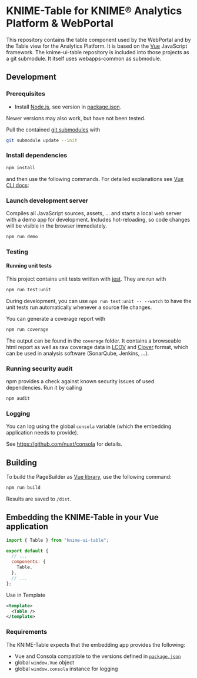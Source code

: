 # KNIME-Table for KNIME® Analytics Platform & WebPortal

This repository contains the table component used by the WebPortal and by the Table view for the Analytics Platform. It is based on the [Vue] JavaScript framework.
The knime-ui-table repository is included into those projects as a git submodule.
It itself uses webapps-common as submodule.

## Development

### Prerequisites

* Install [Node.js][node], see version in [package.json](package.json).

Newer versions may also work, but have not been tested.

Pull the contained [git submodules](https://stackoverflow.com/a/4438292/5134084) with

```sh
git submodule update --init
```

### Install dependencies

```sh
npm install
```

and then use the following commands. For detailed explanations see [Vue CLI docs]:

### Launch development server

Compiles all JavaScript sources, assets, … and starts a local web server with a demo app for development.
Includes hot-reloading, so code changes will be visible in the browser immediately.

```sh
npm run demo
```

### Testing

#### Running unit tests

This project contains unit tests written with [jest].
They are run with

```sh
npm run test:unit
```

During development, you can use `npm run test:unit -- --watch` to have the unit tests run automatically whenever a
source file changes.

You can generate a coverage report with

```sh
npm run coverage
```

The output can be found in the `coverage` folder. It contains a browseable html report as well as raw coverage data in
[LCOV] and [Clover] format, which can be used in analysis software (SonarQube, Jenkins, …).

### Running security audit

npm provides a check against known security issues of used dependencies. Run it by calling

```sh
npm audit
```

### Logging

You can log using the global `consola` variable (which the embedding application needs to provide).

See https://github.com/nuxt/consola for details.

## Building

To build the PageBuilder as [Vue library], use the following command:

```sh
npm run build
```

Results are saved to `/dist`.

## Embedding the KNIME-Table in your Vue application

```js
import { Table } from "knime-ui-table";

export default {
  // ...
  components: {
    Table,
  },
  // ...
};
```

Use in Template

```xml
<template>
  <Table />
</template>
```

### Requirements

The KNIME-Table expects that the embedding app provides the following:

- Vue and Consola compatible to the versions defined in [`package.json`](package.json)
- global `window.Vue` object
- global `window.consola` instance for logging

[vue]: https://vuejs.org/
[node]: https://knime-com.atlassian.net/wiki/spaces/SPECS/pages/905281540/Node.js+Installation
[vue cli docs]: https://cli.vuejs.org/guide/
[vue library]: https://cli.vuejs.org/guide/build-targets.html#library
[jest]: https://jestjs.io/en
[lcov]: https://github.com/linux-test-project/lcov
[clover]: http://openclover.org/

